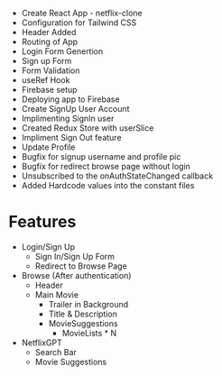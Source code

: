 - Create React App - netflix-clone
- Configuration for Tailwind CSS
- Header Added
- Routing of App
- Login Form Genertion
- Sign up Form
- Form Validation
- useRef Hook
- Firebase setup
- Deploying app to Firebase
- Create SignUp User Account
- Implimenting SignIn user 
- Created Redux Store with userSlice
- Impliment Sign Out feature
- Update Profile
- Bugfix for signup username and profile pic
- Bugfix for redirect browse page without login
- Unsubscribed to the onAuthStateChanged callback
- Added Hardcode values into the constant files

# Features 
- Login/Sign Up
    - Sign In/Sign Up Form
    - Redirect to Browse Page
- Browse (After authentication)
    - Header
    - Main Movie
        - Trailer in Background
        - Title & Description
        - MovieSuggestions
            - MovieLists * N
- NetflixGPT
    - Search Bar
    - Movie Suggestions